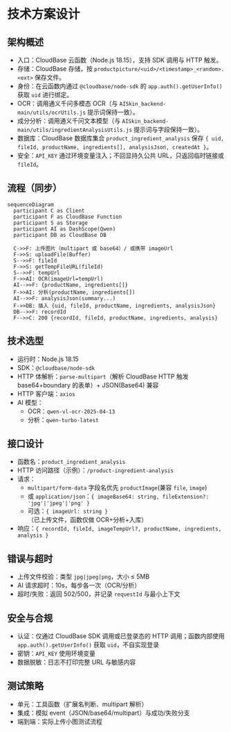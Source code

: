 # 技术方案设计

## 架构概述

- 入口：CloudBase 云函数（Node.js 18.15），支持 SDK 调用与 HTTP 触发。
- 存储：CloudBase 存储，按 `productpicture/<uid>/<timestamp>_<random>.<ext>` 保存文件。
- 身份：在云函数内通过 `@cloudbase/node-sdk` 的 `app.auth().getUserInfo()` 获取 `uid` 进行绑定。
- OCR：调用通义千问多模态 OCR（与 `AISkin_backend-main/utils/ocrUtils.js` 提示词保持一致）。
- 成分分析：调用通义千问文本模型（与 `AISkin_backend-main/utils/ingredientAnalysisUtils.js` 提示词与字段保持一致）。
- 数据库：CloudBase 数据库集合 `product_ingredient_analysis` 保存 `{ uid, fileId, productName, ingredients[], analysisJson, createdAt }`。
- 安全：`API_KEY` 通过环境变量注入；不回显持久公共 URL，只返回临时链接或 `fileId`。

## 流程（同步）

```mermaid
sequenceDiagram
  participant C as Client
  participant F as CloudBase Function
  participant S as Storage
  participant AI as DashScope(Qwen)
  participant DB as CloudBase DB

  C->>F: 上传图片（multipart 或 base64）/ 或携带 imageUrl
  F->>S: uploadFile(Buffer)
  S-->>F: fileId
  F->>S: getTempFileURL(fileId)
  S-->>F: tempUrl
  F->>AI: OCR(imageUrl=tempUrl)
  AI-->>F: {productName, ingredients[]}
  F->>AI: 分析(productName, ingredients[])
  AI-->>F: analysisJson(summary...)
  F->>DB: 插入 {uid, fileId, productName, ingredients, analysisJson}
  DB-->>F: recordId
  F-->>C: 200 {recordId, fileId, productName, ingredients, analysis}
```

## 技术选型

- 运行时：Node.js 18.15
- SDK：`@cloudbase/node-sdk`
- HTTP 体解析：`parse-multipart`（解析 CloudBase HTTP 触发 base64+boundary 的表单）+ JSON(Base64) 兼容
- HTTP 客户端：`axios`
- AI 模型：
  - OCR：`qwen-vl-ocr-2025-04-13`
  - 分析：`qwen-turbo-latest`

## 接口设计

- 函数名：`product_ingredient_analysis`
- HTTP 访问路径（示例）：`/product-ingredient-analysis`
- 请求：
  - `multipart/form-data` 字段名优先 `productImage`(兼容 `file`, `image`)
  - 或 `application/json`：`{ imageBase64: string, fileExtension?: 'jpg'|'jpeg'|'png' }`
  - 可选：`{ imageUrl: string }`（已上传文件，函数仅做 OCR+分析+入库）
- 响应：`{ recordId, fileId, imageTempUrl?, productName, ingredients, analysis }`

## 错误与超时

- 上传文件校验：类型 `jpg|jpeg|png`，大小 ≤ 5MB
- AI 请求超时：10s，每步各一次（OCR/分析）
- 超时/失败：返回 502/500，并记录 `requestId` 与最小上下文

## 安全与合规

- 认证：仅通过 CloudBase SDK 调用或已登录态的 HTTP 调用；函数内部使用 `app.auth().getUserInfo()` 获取 `uid`，不自实现登录
- 密钥：`API_KEY` 使用环境变量
- 数据脱敏：日志不打印完整 URL 与敏感内容

## 测试策略

- 单元：工具函数（扩展名判断、multipart 解析）
- 集成：模拟 event（JSON/base64/multipart）与成功/失败分支
- 端到端：实际上传小图测试流程 